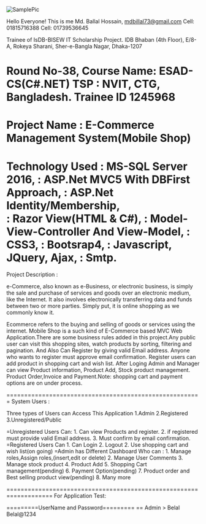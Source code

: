 
![SamplePic](https://user-images.githubusercontent.com/55940608/66169046-e5e8d100-e660-11e9-8c33-713c631d48e2.png)


Hello Everyone!
This is me Md. Ballal Hossain,
mdbillal73@gmail.com
Cell: 01815716388
Cell: 01739536645

Trainee of IsDB-BISEW IT Scholarship Project.
IDB Bhaban (4th Floor), 
E/8-A, Rokeya Sharani, 
Sher-e-Bangla Nagar, Dhaka-1207

Round No-38,
Course Name: ESAD-CS(C#.NET)
TSP : NVIT, CTG, Bangladesh.
Trainee ID 1245968
=====================================================

Project Name : E-Commerce Management System(Mobile Shop)
=====================================================

Technology Used : MS-SQL Server 2016,
		: ASP.Net MVC5 With DBFirst Approach,
		: ASP.Net Identity/Membership,	
		: Razor View(HTML & C#),
		: Model-View-Controller And View-Model,
		: CSS3,
		: Bootsrap4,
		: Javascript, JQuery, Ajax,
		: Smtp.
======================================================
Project Description :

e-Commerce, also known as e-Business, 
or electronic business, is simply the sale and purchase of services and goods over an electronic medium, 
like the Internet. It also involves electronically transferring data and funds between two or more parties.
 Simply put, it is online shopping as we commonly know it.


Ecommerce refers to the buying and selling of goods or services using the internet.
Mobile Shop is a such kind of E-Commerce based MVC Web Application.There are some business rules added
in this project.Any public user can visit this shopping sites, watch products by sorting, filtering and pagination.
And Also Can Register by giving valid Email address. Anyone who wants to register must approve email confirmation.
Register users can add product in shopping cart and wish list.
After Loging Admin and Manager can view Product information, Product Add, Stock product management. Product Order,Invoice 
and Payment.Note: shopping cart and payment options are on under process.

=======================================================
System Users : 

Three types of Users can Access This Application
		1.Admin
		2.Registered 
		3.Unregistered/Public

=Unregistered Users Can: 
	1. Can view Products and register.
	2. if registered must provide valid Email address.
	3. Must confirm by email confirmation.
=Registered Users Can
	1. Can Login 
	2. Logout
	2. Use shopping cart and wish list(on going)
=Admin has Different Dashboard Who can : 
	1. Manage roles,Assign roles,(insert,edit or delete)
	2. Manage User Comments
	3. Manage stock product
	4. Product Add
	5. Shopping Cart management(pending)
	6. Payment Option(pending)
	7. Product order and Best selling product view(pending)
	8. Many more

===================================================================
For Application Test: 

=========UserName and Password=========
== Admin  >
	Belal          Belal@1234

	
